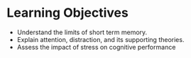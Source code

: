 # Learning Objectives
- Understand the limits of short term memory.
- Explain attention, distraction, and its supporting theories.
- Assess the impact of stress on cognitive performance